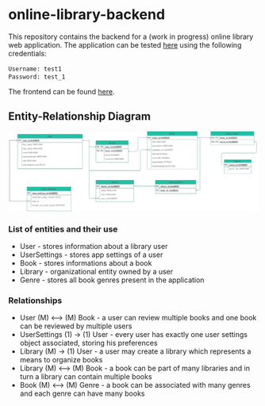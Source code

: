 # online-library-backend

This repository contains the backend for a (work in progress) online library web application. The application can be tested [here](https://proiect-daw-frontend-ioanrazvan.vercel.app/) using the following credentials:

    Username: test1
    Password: test_1
  
The frontend can be found [here](https://github.com/IoanRazvan/ProiectDawFrontend). 

## Entity-Relationship Diagram

![Entity-Relationship Diagram](./ERD.png)

### List of entities and their use

- User - stores information about a library user
- UserSettings - stores app settings of a user
- Book - stores informations about a book
- Library - organizational entity owned by a user
- Genre - stores all book genres present in the application


### Relationships
- User (M) &#10231; (M) Book - a user can review multiple books and one book can be reviewed by multiple users
- UserSettings (1) &rarr; (1) User - every user has exactly one user settings object associated, storing his preferences
- Library (M) &rarr; (1) User - a user may create a library which represents a means to organize books
- Library (M) &#10231; (M) Book - a book can be part of many libraries and in turn a library can contain multiple books
- Book (M) &#10231; (M) Genre - a book can be associated with many genres and each genre can have many books
